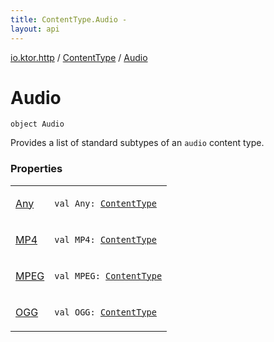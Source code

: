 ```yaml
---
title: ContentType.Audio - 
layout: api
---
```


<div class='api-docs-breadcrumbs'><a href="../../index.html">io.ktor.http</a> / <a href="../index.html">ContentType</a> / <a href="./index.html">Audio</a></div>

# Audio

<div class="signature"><code><span class="keyword">object </span><span class="identifier">Audio</span></code></div>

Provides a list of standard subtypes of an <code>audio</code> content type.

### Properties

<table class="api-docs-table">
<tbody>
<tr>
<td markdown="1">

<a href="-any.html">Any</a>


</td>
<td markdown="1">
<div class="signature"><code><span class="keyword">val </span><span class="identifier">Any</span><span class="symbol">: </span><a href="../index.html"><span class="identifier">ContentType</span></a></code></div>

</td>
</tr>
<tr>
<td markdown="1">

<a href="-m-p4.html">MP4</a>


</td>
<td markdown="1">
<div class="signature"><code><span class="keyword">val </span><span class="identifier">MP4</span><span class="symbol">: </span><a href="../index.html"><span class="identifier">ContentType</span></a></code></div>

</td>
</tr>
<tr>
<td markdown="1">

<a href="-m-p-e-g.html">MPEG</a>


</td>
<td markdown="1">
<div class="signature"><code><span class="keyword">val </span><span class="identifier">MPEG</span><span class="symbol">: </span><a href="../index.html"><span class="identifier">ContentType</span></a></code></div>

</td>
</tr>
<tr>
<td markdown="1">

<a href="-o-g-g.html">OGG</a>


</td>
<td markdown="1">
<div class="signature"><code><span class="keyword">val </span><span class="identifier">OGG</span><span class="symbol">: </span><a href="../index.html"><span class="identifier">ContentType</span></a></code></div>

</td>
</tr>
</tbody>
</table>
